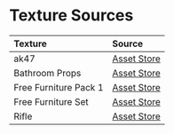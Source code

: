 # Texture Sources

| Texture             | Source             |
|:--------------------|:-------------------|
| ak47                | [Asset Store][AK]  |
| Bathroom Props      | [Asset Store][BP]  |
| Free Furniture Pack 1 | [Asset Store][FFP1]  |
| Free Furniture Set | [Asset Store][FFS]  |
| Rifle               | [Asset Store][Rfl] |


[AK]: https://www.assetstore.unity3d.com/en/#!/content/9156
[BP]: https://www.assetstore.unity3d.com/en/#!/content/25255
[FFP1]: https://www.assetstore.unity3d.com/en/#!/content/11859
[FFS]: https://www.assetstore.unity3d.com/en/#!/content/26678
[Rfl]: https://www.assetstore.unity3d.com/en/#!/content/25668
